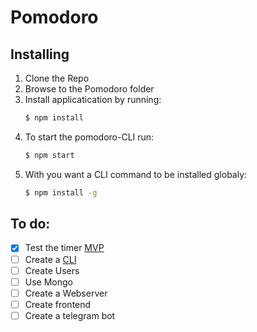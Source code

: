 # Pomodoro

## Installing

1. Clone the Repo
2. Browse to the Pomodoro folder
3. Install applicatication by running: 
    ```sh
    $ npm install
    ```
4. To start the pomodoro-CLI run:
    ```sh
    $ npm start
    ```
5. With you want a CLI command to be installed globaly:
    ```sh
    $ npm install -g
    ```

## To do:

- [x] Test the timer [MVP](https://github.com/ArthurPieri/Pomodoro/tree/basic)
- [ ] Create a [CLI](https://github.com/ArthurPieri/Pomodoro/tree/cli)
- [ ] Create Users
- [ ] Use Mongo
- [ ] Create a Webserver
- [ ] Create frontend
- [ ] Create a telegram bot
